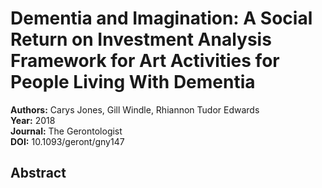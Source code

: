 # Dementia and Imagination: A Social Return on Investment Analysis Framework for Art Activities for People Living With Dementia

**Authors:** Carys Jones, Gill Windle, Rhiannon Tudor Edwards  
**Year:** 2018  
**Journal:** The Gerontologist  
**DOI:** 10.1093/geront/gny147  

## Abstract


